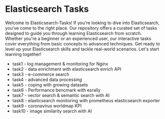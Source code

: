 # Elasticsearch Tasks 

Welcome to Elasticsearch-Tasks! If you're looking to dive into Elasticsearch, you've come to the right place. Our repository offers a curated set of tasks designed to guide you through learning Elasticsearch from scratch. Whether you're a beginner or an experienced user, our interactive tasks cover everything from basic concepts to advanced techniques. Get ready to level up your Elasticsearch skills and tackle real-world scenarios. Let's start learning together!

* task1 - log management & monitoring for Nginx
* task2 - data enrichment with elasticsearch enrich API
* task3 - e-commerce search 
* task4 - advanced data processing
* task5 - coping with growing datasets
* task6 - Performance bencmark with esrally
* task7 - vector search & semantic search with AI
* task8 - elasticsearch monitoring with prometheus elasticsearch exporter
* task9 - coronavirus worldmap KPI
* task10 - image similarity search with AI
